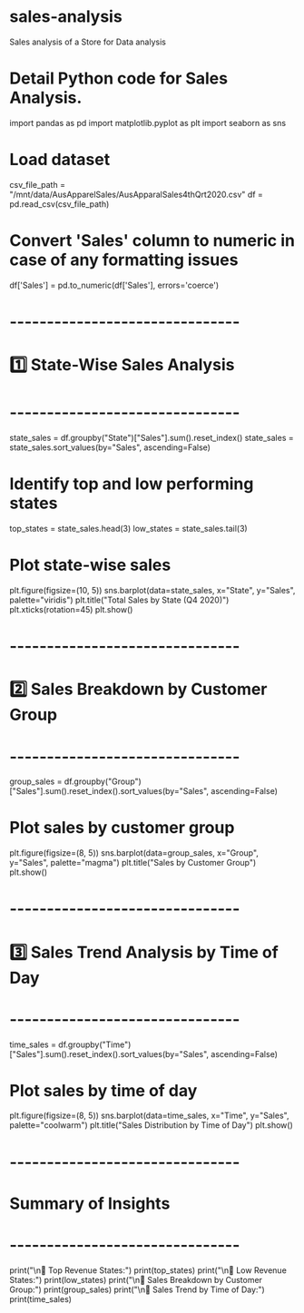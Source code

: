 # sales-analysis
Sales analysis of a Store for Data analysis 
# Detail Python code for Sales Analysis.

import pandas as pd
import matplotlib.pyplot as plt
import seaborn as sns

# Load dataset
csv_file_path = "/mnt/data/AusApparelSales/AusApparalSales4thQrt2020.csv"
df = pd.read_csv(csv_file_path)

# Convert 'Sales' column to numeric in case of any formatting issues
df['Sales'] = pd.to_numeric(df['Sales'], errors='coerce')

# -------------------------------
# 1️⃣ State-Wise Sales Analysis
# -------------------------------
state_sales = df.groupby("State")["Sales"].sum().reset_index()
state_sales = state_sales.sort_values(by="Sales", ascending=False)

# Identify top and low performing states
top_states = state_sales.head(3)
low_states = state_sales.tail(3)

# Plot state-wise sales
plt.figure(figsize=(10, 5))
sns.barplot(data=state_sales, x="State", y="Sales", palette="viridis")
plt.title("Total Sales by State (Q4 2020)")
plt.xticks(rotation=45)
plt.show()

# -------------------------------
# 2️⃣ Sales Breakdown by Customer Group
# -------------------------------
group_sales = df.groupby("Group")["Sales"].sum().reset_index().sort_values(by="Sales", ascending=False)

# Plot sales by customer group
plt.figure(figsize=(8, 5))
sns.barplot(data=group_sales, x="Group", y="Sales", palette="magma")
plt.title("Sales by Customer Group")
plt.show()

# -------------------------------
# 3️⃣ Sales Trend Analysis by Time of Day
# -------------------------------
time_sales = df.groupby("Time")["Sales"].sum().reset_index().sort_values(by="Sales", ascending=False)

# Plot sales by time of day
plt.figure(figsize=(8, 5))
sns.barplot(data=time_sales, x="Time", y="Sales", palette="coolwarm")
plt.title("Sales Distribution by Time of Day")
plt.show()

# -------------------------------
# Summary of Insights
# -------------------------------
print("\n🔹 Top Revenue States:")
print(top_states)
print("\n🔹 Low Revenue States:")
print(low_states)
print("\n🔹 Sales Breakdown by Customer Group:")
print(group_sales)
print("\n🔹 Sales Trend by Time of Day:")
print(time_sales)

